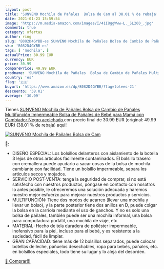 ```yaml
---
layout: post
title: 'SUNVENO Mochila de Pañales  Bolsa de Cam al 38.01 % de rebaja'
date: 2021-01-23 15:59:54
image: 'https://m.media-amazon.com/images/I/41I8ggWww-L._SL200_.jpg'
comments: true
category: ofertas
author: ring
slug: 'B082D4GYBB-es SUNVENO Mochila de Pañales Bolsa de Cambio de Pañales...'
sku: 'B082D4GYBB-es'
tags: [ 'mochila', ]
actualPrice: 30.99 EUR
currency: EUR
price: 30.99
comparePrice: 49.99 EUR
prodname: 'SUNVENO Mochila de Pañales  Bolsa de Cambio de Pañales Multifunción Impermeable  Bolsa de Pañales de Bebé para Mamá con Cambiador  Negro acolchado '
country: 'es'
flag: '🇪🇸'
buyurl: 'https://www.amazon.es/dp/B082D4GYBB/?tag=tolees-21'
descuento: '38.01'
average: '30.99'
---
```


Tienes [SUNVENO Mochila de Pañales  Bolsa de Cambio de Pañales Multifunción Impermeable  Bolsa de Pañales de Bebé para Mamá con Cambiador  Negro acolchado ](https://www.amazon.es/dp/B082D4GYBB/?tag=tolees-21) con precio final de  30.99 EUR (original: 49.99 EUR) (38.01 %  de rebaja) aqui!

[![SUNVENO Mochila de Pañales  Bolsa de Cam](https://m.media-amazon.com/images/I/41I8ggWww-L._SL200_.jpg)](https://www.amazon.es/dp/B082D4GYBB/?tag=tolees-21)

🔎:

- DISEÑO ESPECIAL: Los bolsillos delanteros con aislamiento de la botella 3 lejos de otros artículos fácilmente contaminados. El bolsillo trasero con cremallera puede ayudarlo a sacar cosas de la bolsa de mochila cambiante con facilidad. Tiene un bolsillo impermeable, separa los artículos secos y mojados.
- SERVICIO POST-VENTA: tenga la seguridad de comprar, si no está satisfecho con nuestros productos, póngase en contacto con nosotros lo antes posible, le ofreceremos una solución adecuada y haremos nuestro mejor esfuerzo para mejorar nuestros productos y servicios.
- MULTIFUNCIÓN: Tiene dos modos de acarreo (llevar una mochila y llevar un bolso), y la parte posterior tiene dos anillos en D, puede colgar la bolsa en la carriola mediante el uso de ganchos. Y no es solo una bolsa de pañales, también puede ser una mochila informal, una bolsa para computadora portátil, una mochila de viaje, etc.
- MATERIAL: Hecho de tela duradera de poliéster impermeable, inofensivo para la piel, incluso para el bebé, y es resistente a la suciedad, fácil de limpiar.
- GRAN CAPACIDAD: tiene más de 12 bolsillos separados, puede colocar botellas de leche, pañuelos desechables, ropa para bebés, pañales, etc. en bolsillos especiales, todo tiene su lugar y lo aleja del desorden.

[🛒 Comprar!!!](https://www.amazon.es/dp/B082D4GYBB/?tag=tolees-21)
